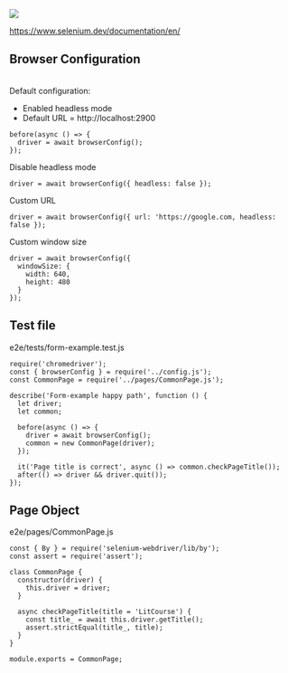 ![](https://cdn.jsdelivr.net/gh/vicdata4/lit-course/assets/images/logo.png?v=4&s=100)

https://www.selenium.dev/documentation/en/


## Browser Configuration
\
Default configuration:

- Enabled headless mode
- Default URL = http://localhost:2900
```
before(async () => {
  driver = await browserConfig();
});
```
Disable headless mode
```
driver = await browserConfig({ headless: false });
```
Custom URL
```
driver = await browserConfig({ url: 'https://google.com, headless: false });
```
Custom window size
```
driver = await browserConfig({
  windowSize: {
    width: 640,
    height: 480
  }
});
```



## Test file
e2e/tests/form-example.test.js

```
require('chromedriver');
const { browserConfig } = require('../config.js');
const CommonPage = require('../pages/CommonPage.js');

describe('Form-example happy path', function () {
  let driver;
  let common;

  before(async () => {
    driver = await browserConfig();
    common = new CommonPage(driver);
  });

  it('Page title is correct', async () => common.checkPageTitle());
  after(() => driver && driver.quit());
});
```

## Page Object
e2e/pages/CommonPage.js

```
const { By } = require('selenium-webdriver/lib/by');
const assert = require('assert');

class CommonPage {
  constructor(driver) {
    this.driver = driver;
  }

  async checkPageTitle(title = 'LitCourse') {
    const title_ = await this.driver.getTitle();
    assert.strictEqual(title_, title);
  }
}

module.exports = CommonPage;
```